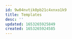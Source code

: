 ```yaml
---
id: 9w04nvtik0pb21c4xnxo1k9
title: Templates
desc: ''
updated: 1653265925849
created: 1653265924585
---
```


